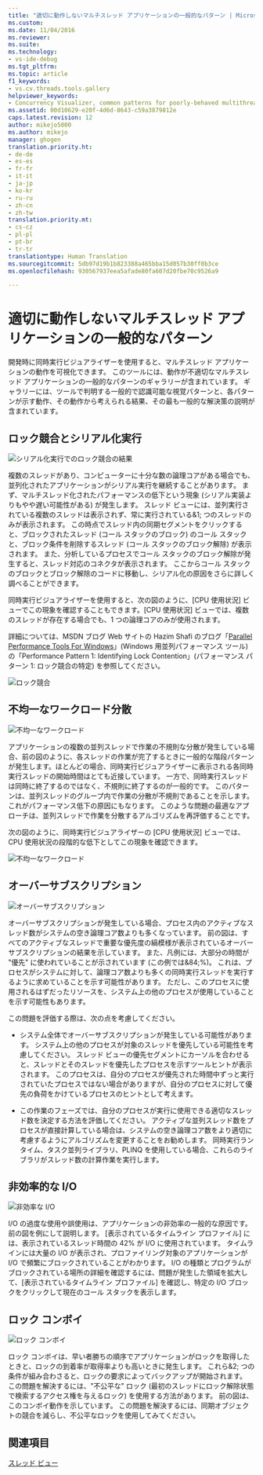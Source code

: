 ```yaml
---
title: "適切に動作しないマルチスレッド アプリケーションの一般的なパターン | Microsoft Docs"
ms.custom: 
ms.date: 11/04/2016
ms.reviewer: 
ms.suite: 
ms.technology:
- vs-ide-debug
ms.tgt_pltfrm: 
ms.topic: article
f1_keywords:
- vs.cv.threads.tools.gallery
helpviewer_keywords:
- Concurrency Visualizer, common patterns for poorly-behaved multithreaded applications
ms.assetid: 00d10629-e20f-4d6d-8643-c59a3879812e
caps.latest.revision: 12
author: mikejo5000
ms.author: mikejo
manager: ghogen
translation.priority.ht:
- de-de
- es-es
- fr-fr
- it-it
- ja-jp
- ko-kr
- ru-ru
- zh-cn
- zh-tw
translation.priority.mt:
- cs-cz
- pl-pl
- pt-br
- tr-tr
translationtype: Human Translation
ms.sourcegitcommit: 5db97d19b1b823388a465bba15d057b30ff0b3ce
ms.openlocfilehash: 930567937eea5afade80fa607d20fbe70c9526a9

---
```

# <a name="common-patterns-for-poorly-behaved-multithreaded-applications"></a>適切に動作しないマルチスレッド アプリケーションの一般的なパターン
開発時に同時実行ビジュアライザーを使用すると、マルチスレッド アプリケーションの動作を可視化できます。 このツールには、動作が不適切なマルチスレッド アプリケーションの一般的なパターンのギャラリーが含まれています。 ギャラリーには、ツールで判明する一般的で認識可能な視覚パターンと、各パターンが示す動作、その動作から考えられる結果、その最も一般的な解決策の説明が含まれています。  
  
## <a name="lock-contention-and-serialized-execution"></a>ロック競合とシリアル化実行  
 ![シリアル化実行でのロック競合の結果](../profiling/media/lockcontention_serialized.png "LockContention_Serialized")  
  
 複数のスレッドがあり、コンピューターに十分な数の論理コアがある場合でも、並列化されたアプリケーションがシリアル実行を継続することがあります。 まず、マルチスレッド化されたパフォーマンスの低下という現象 (シリアル実装よりもやや遅い可能性がある) が発生します。 スレッド ビューには、並列実行されている複数のスレッドは表示されず、常に実行されている&1; つのスレッドのみが表示されます。 この時点でスレッド内の同期セグメントをクリックすると、ブロックされたスレッド (コール スタックのブロック) のコール スタックと、ブロック条件を削除するスレッド (コール スタックのブロック解除) が表示されます。 また、分析しているプロセスでコール スタックのブロック解除が発生すると、スレッド対応のコネクタが表示されます。 ここからコール スタックのブロックとブロック解除のコードに移動し、シリアル化の原因をさらに詳しく調べることができます。  
  
 同時実行ビジュアライザーを使用すると、次の図のように、[CPU 使用状況] ビューでこの現象を確認することもできます。[CPU 使用状況] ビューでは、複数のスレッドが存在する場合でも、1 つの論理コアのみが使用されます。  
  
 詳細については、MSDN ブログ Web サイトの Hazim Shafi のブログ「[Parallel Performance Tools For Windows](http://go.microsoft.com/fwlink/?LinkID=160569)」(Windows 用並列パフォーマンス ツール) の「Performance Pattern 1: Identifying Lock Contention」(パフォーマンス パターン 1: ロック競合の特定) を参照してください。  
  
 ![ロック競合](../profiling/media/lockcontention_2.png "LockContention_2")  
  
## <a name="uneven-workload-distribution"></a>不均一なワークロード分散  
 ![不均一なワークロード](../profiling/media/unevenworkload_1.png "UnevenWorkLoad_1")  
  
 アプリケーションの複数の並列スレッドで作業の不規則な分散が発生している場合、前の図のように、各スレッドの作業が完了するときに一般的な階段パターンが発生します。ほとんどの場合、同時実行ビジュアライザーに表示される各同時実行スレッドの開始時間はとても近接しています。 一方で、同時実行スレッドは同時に終了するのではなく、不規則に終了するのが一般的です。 このパターンは、並列スレッドのグループ内で作業の分散が不規則であることを示します。これがパフォーマンス低下の原因にもなります。 このような問題の最適なアプローチは、並列スレッドで作業を分散するアルゴリズムを再評価することです。  
  
 次の図のように、同時実行ビジュアライザーの [CPU 使用状況] ビューでは、CPU 使用状況の段階的な低下としてこの現象を確認できます。  
  
 ![不均一なワークロード](../profiling/media/unevenworkload_2.png "UnevenWorkload_2")  
  
## <a name="oversubscription"></a>オーバーサブスクリプション  
 ![オーバーサブスクリプション](../profiling/media/oversubscription.png "Oversubscription")  
  
 オーバーサブスクリプションが発生している場合、プロセス内のアクティブなスレッド数がシステムの空き論理コア数よりも多くなっています。 前の図は、すべてのアクティブなスレッドで重要な優先度の縞模様が表示されているオーバーサブスクリプションの結果を示しています。 また、凡例には、大部分の時間が "優先" に使われていることが示されています (この例では&84;%)。 これは、プロセスがシステムに対して、論理コア数よりも多くの同時実行スレッドを実行するように求めていることを示す可能性があります。 ただし、このプロセスに使用されるはずだったリソースを、システム上の他のプロセスが使用していることを示す可能性もあります。  
  
 この問題を評価する際は、次の点を考慮してください。  
  
-   システム全体でオーバーサブスクリプションが発生している可能性があります。 システム上の他のプロセスが対象のスレッドを優先している可能性を考慮してください。 スレッド ビューの優先セグメントにカーソルを合わせると、スレッドとそのスレッドを優先したプロセスを示すツールヒントが表示されます。 このプロセスは、自分のプロセスが優先された時間中ずっと実行されていたプロセスではない場合がありますが、自分のプロセスに対して優先の負荷をかけているプロセスのヒントとして考えます。  
  
-   この作業のフェーズでは、自分のプロセスが実行に使用できる適切なスレッド数を決定する方法を評価してください。 アクティブな並列スレッド数をプロセスが直接計算している場合は、システムの空き論理コア数をより適切に考慮するようにアルゴリズムを変更することをお勧めします。 同時実行ランタイム、タスク並列ライブラリ、PLINQ を使用している場合、これらのライブラリがスレッド数の計算作業を実行します。  
  
## <a name="inefficient-io"></a>非効率的な I/O  
 ![非効率な I&#47;O](../profiling/media/inefficient_io.png "Inefficient_IO")  
  
 I/O の過度な使用や誤使用は、アプリケーションの非効率の一般的な原因です。 前の図を例にして説明します。 [表示されているタイムライン プロファイル] には、表示されているスレッド時間の 42% が I/O に使用されています。 タイムラインには大量の I/O が表示され、プロファイリング対象のアプリケーションが I/O で頻繁にブロックされていることがわかります。 I/O の種類とプログラムがブロックされている場所の詳細を確認するには、問題が発生した領域を拡大して、[表示されているタイムライン プロファイル] を確認し、特定の I/O ブロックをクリックして現在のコール スタックを表示します。  
  
## <a name="lock-convoys"></a>ロック コンボイ  
 ![ロック コンボイ](../profiling/media/lock_convoys.png "Lock_Convoys")  
  
 ロック コンボイは、早い者勝ちの順序でアプリケーションがロックを取得したときと、ロックの到着率が取得率よりも高いときに発生します。 これら&2; つの条件が組み合わさると、ロックの要求によってバックアップが開始されます。 この問題を解決するには、"不公平な" ロック (最初のスレッドにロック解除状態で検索するアクセス権を与えるロック) を使用する方法があります。 前の図は、このコンボイ動作を示しています。 この問題を解決するには、同期オブジェクトの競合を減らし、不公平なロックを使用してみてください。  
  
## <a name="see-also"></a>関連項目  
 [スレッド ビュー](../profiling/threads-view-parallel-performance.md)


<!--HONumber=Feb17_HO4-->


